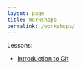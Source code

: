 ```yaml
---
layout: page
title: Workshops
permalink: /workshops/
---
```


Lessons:

* [Introduction to Git](https://comp-sci-tools.github.io/git-intro/)

